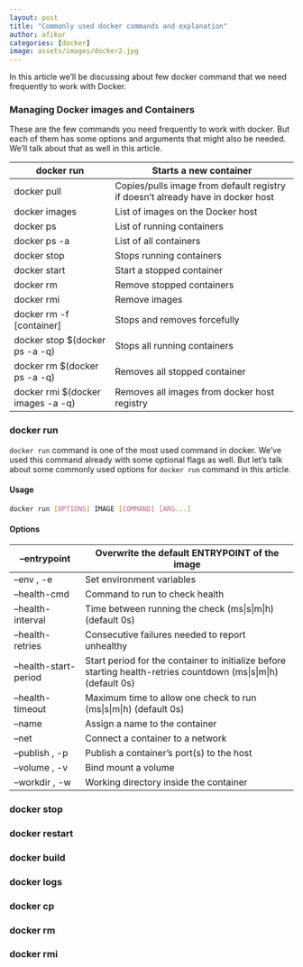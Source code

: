 ```yaml
---
layout: post
title: "Commonly used docker commands and explanation"
author: afikur
categories: [docker]
image: assets/images/docker2.jpg
---
```


In this article we’ll be discussing about few docker command that we need frequently to work with Docker.

### Managing Docker images and Containers

These are the few commands you need frequently to work with docker. But each of them has some options and arguments that might also be needed. We’ll talk about that as well in this article.

| docker run                         | Starts a new container                                                          |
| ---------------------------------- | ------------------------------------------------------------------------------- |
| docker pull                        | Copies/pulls image from default registry if doesn’t already have in docker host |
| docker images                      | List of images on the Docker host                                               |
| docker ps                          | List of running containers                                                      |
| docker ps -a                       | List of all containers                                                          |
| docker stop                        | Stops running containers                                                        |
| docker start                       | Start a stopped container                                                       |
| docker rm                          | Remove stopped containers                                                       |
| docker rmi                         | Remove images                                                                   |
| docker rm -f [container]           | Stops and removes forcefully                                                    |
| docker stop \$(docker ps -a -q)    | Stops all running containers                                                    |
| docker rm \$(docker ps -a -q)      | Removes all stopped container                                                   |
| docker rmi \$(docker images -a -q) | Removes all images from docker host registry                                    |

### docker run

`docker run` command is one of the most used command in docker. We’ve used this command already with some optional flags as well. But let’s talk about some commonly used options for `docker run` command in this article.

#### Usage

```bash
docker run [OPTIONS] IMAGE [COMMAND] [ARG...]
```

#### Options

| –entrypoint          | Overwrite the default ENTRYPOINT of the image                                                                    |
| -------------------- | ---------------------------------------------------------------------------------------------------------------- |
| –env , -e            | Set environment variables                                                                                        |
| –health-cmd          | Command to run to check health                                                                                   |
| –health-interval     | Time between running the check (ms\|s\|m\|h) (default 0s)                                                        |
| –health-retries      | Consecutive failures needed to report unhealthy                                                                  |
| –health-start-period | Start period for the container to initialize before starting health-retries countdown (ms\|s\|m\|h) (default 0s) |
| –health-timeout      | Maximum time to allow one check to run (ms\|s\|m\|h) (default 0s)                                                |
| –name                | Assign a name to the container                                                                                   |
| –net                 | Connect a container to a network                                                                                 |
| –publish , -p        | Publish a container’s port(s) to the host                                                                        |
| –volume , -v         | Bind mount a volume                                                                                              |
| –workdir , -w        | Working directory inside the container                                                                           |

### docker stop

### docker restart

### docker build

### docker logs

### docker cp

### docker rm

### docker rmi
